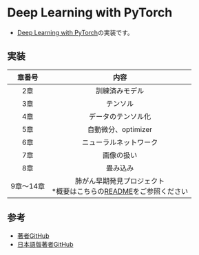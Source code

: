 # Deep Learning with PyTorch
- [Deep Learning with PyTorch](https://pytorch.org/assets/deep-learning/Deep-Learning-with-PyTorch.pdf)の実装です。

## 実装
|章番号|内容|
|:---:|:---:|
|2章|訓練済みモデル|
|3章|テンソル|
|4章|データのテンソル化|
|5章|自動微分、optimizer|
|6章|ニューラルネットワーク|
|7章|画像の扱い|
|8章|畳み込み|
|9章～14章|肺がん早期発見プロジェクト<br>*概要はこちらの[README](./chapter9-14_luna16/README.md)をご参照ください|

## 参考
- [著者GitHub](https://github.com/deep-learning-with-pytorch/dlwpt-code)
- [日本語版著者GitHub](https://github.com/Gin5050/deep-learning-with-pytorch-ja)